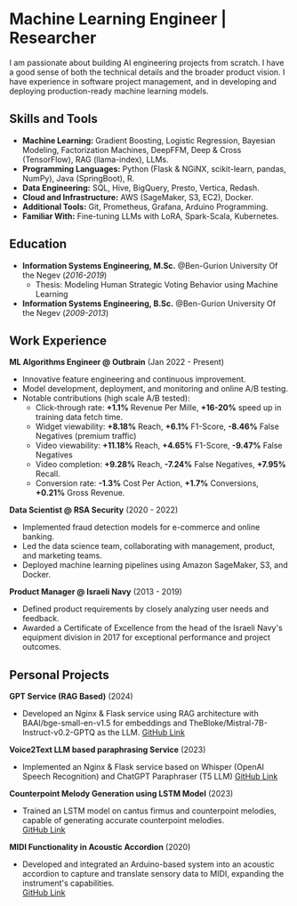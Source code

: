 # Machine Learning Engineer | Researcher
I am passionate about building AI engineering projects from scratch. I have a good sense of both the technical details and the broader product vision. I have experience in software project management, and in developing and deploying production-ready machine learning models.

## Skills and Tools
- **Machine Learning:** Gradient Boosting, Logistic Regression, Bayesian Modeling, Factorization Machines, DeepFFM, Deep & Cross (TensorFlow), RAG (llama-index), LLMs.
- **Programming Languages:** Python (Flask & NGiNX, scikit-learn, pandas, NumPy), Java (SpringBoot), R.
- **Data Engineering:** SQL, Hive, BigQuery, Presto, Vertica, Redash.
- **Cloud and Infrastructure:** AWS (SageMaker, S3, EC2), Docker.
- **Additional Tools:** Git, Prometheus, Grafana, Arduino Programming.
- **Familiar With:** Fine-tuning LLMs with LoRA, Spark-Scala, Kubernetes.

## Education
- **Information Systems Engineering, M.Sc.** @Ben-Gurion University Of the Negev (_2016-2019_)
    - Thesis: Modeling Human Strategic Voting Behavior using Machine Learning
- **Information Systems Engineering, B.Sc.** @Ben-Gurion University Of the Negev (_2009-2013_)

## Work Experience
**ML Algorithms Engineer @ Outbrain** (Jan 2022 - Present)
- Innovative feature engineering and continuous improvement.
- Model development, deployment, and monitoring and online A/B testing.
- Notable contributions (high scale A/B tested):
    - Click-through rate: **+1.1%** Revenue Per Mille, **+16-20%** speed up in training data fetch time.
    - Widget viewability: **+8.18%** Reach, **+6.1%** F1-Score, **-8.46%** False Negatives (premium traffic)
    - Video viewability: **+11.18%** Reach, **+4.65%** F1-Score, **-9.47%** False Negatives
    - Video completion: **+9.28%** Reach, **-7.24%** False Negatives, **+7.95%** Recall.
    - Conversion rate: **-1.3%** Cost Per Action, **+1.7%** Conversions, **+0.21%** Gross Revenue.


**Data Scientist @ RSA Security** (2020 - 2022)
- Implemented fraud detection models for e-commerce and online banking.
- Led the data science team, collaborating with management, product, and marketing teams.
- Deployed machine learning pipelines using Amazon SageMaker, S3, and Docker.

**Product Manager @ Israeli Navy** (2013 - 2019)
- Defined product requirements by closely analyzing user needs and feedback.
- Awarded a Certificate of Excellence from the head of the Israeli Navy's equipment division in 2017 for exceptional performance and project outcomes.

## Personal Projects
**GPT Service (RAG Based)** (2024)  
- Developed an Nginx & Flask service using RAG architecture with BAAI/bge-small-en-v1.5 for embeddings and TheBloke/Mistral-7B-Instruct-v0.2-GPTQ as the LLM. 
  [GitHub Link](https://github.com/AdamLauz/sawserQGPT)

**Voice2Text LLM based paraphrasing Service** (2023)  
- Implemented an Nginx & Flask service based on Whisper (OpenAI Speech Recognition) and ChatGPT Paraphraser (T5 LLM)
  [GitHub Link](https://github.com/AdamLauz/voice2text-service)

**Counterpoint Melody Generation using LSTM Model** (2023)  
- Trained an LSTM model on cantus firmus and counterpoint melodies, capable of generating accurate counterpoint melodies.  
  [GitHub Link](https://github.com/AdamLauz/counterpoint-generator-lstm)

**MIDI Functionality in Acoustic Accordion** (2020)  
- Developed and integrated an Arduino-based system into an acoustic accordion to capture and translate sensory data to MIDI, expanding the instrument's capabilities.  
  [GitHub Link](https://github.com/AdamLauz/midi-accordion-arduino)

